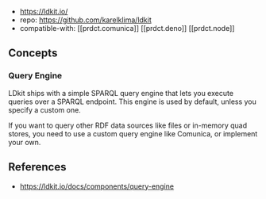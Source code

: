 
- https://ldkit.io/
- repo: https://github.com/karelklima/ldkit
- compatible-with: [[prdct.comunica]] [[prdct.deno]] [[prdct.node]]

## Concepts

### Query Engine

LDkit ships with a simple SPARQL query engine that lets you execute queries over a SPARQL endpoint. This engine is used by default, unless you specify a custom one.

If you want to query other RDF data sources like files or in-memory quad stores, you need to use a custom query engine like Comunica, or implement your own.


## References

- https://ldkit.io/docs/components/query-engine